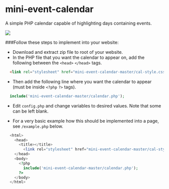 # mini-event-calendar
A simple PHP calendar capable of highlighting days containing events. 

![](http://i.imgur.com/s2zlu3w.png)



###Follow these steps to implement into your website:

* Download and extract zip file to root of your website.
* In the PHP file that you want the calendar to appear on, add the following between the `<head>` `</head>` tags.
```html
  <link rel="stylesheet" href="mini-event-calendar-master/cal-style.css">
```
* Then add the following line where you want the calendar to appear (must be inside `<?php` `?>` tags).
```php
  include('mini-event-calendar-master/calendar.php');
```
* Edit `config.php` and change variables to desired values. Note that some can be left blank.

* For a very basic example how this should be implemented into a page, see `/example.php` below.

```php
  <html>
    <head>
      <title></title>
        <link rel="stylesheet" href="mini-event-calendar-master/cal-style.css">
    </head>
    <body>
      <?php 
        include('mini-event-calendar-master/calendar.php'); 
      ?>
    </body>
  </html>
```
